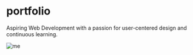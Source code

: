 # portfolio
Aspiring Web Development with a passion for user-centered design and continuous learning.

![me](https://github.com/user-attachments/assets/6534acad-8c0d-43fc-958c-6908101ba836)
